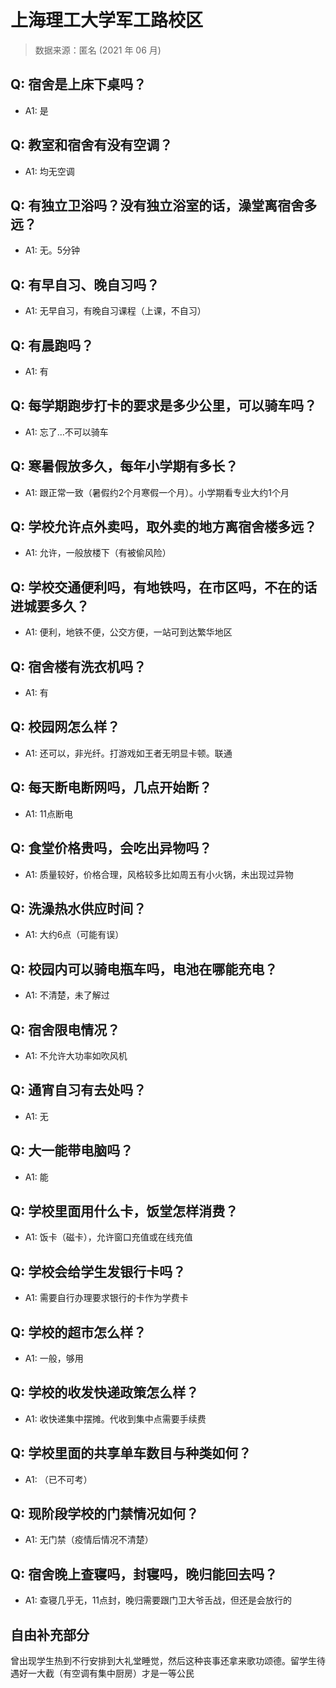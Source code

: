 # 上海理工大学军工路校区

> 数据来源：匿名 (2021 年 06 月)

## Q: 宿舍是上床下桌吗？

- A1: 是

## Q: 教室和宿舍有没有空调？

- A1: 均无空调

## Q: 有独立卫浴吗？没有独立浴室的话，澡堂离宿舍多远？

- A1: 无。5分钟

## Q: 有早自习、晚自习吗？

- A1: 无早自习，有晚自习课程（上课，不自习）

## Q: 有晨跑吗？

- A1: 有

## Q: 每学期跑步打卡的要求是多少公里，可以骑车吗？

- A1: 忘了…不可以骑车

## Q: 寒暑假放多久，每年小学期有多长？

- A1: 跟正常一致（暑假约2个月寒假一个月）。小学期看专业大约1个月

## Q: 学校允许点外卖吗，取外卖的地方离宿舍楼多远？

- A1: 允许，一般放楼下（有被偷风险）

## Q: 学校交通便利吗，有地铁吗，在市区吗，不在的话进城要多久？

- A1: 便利，地铁不便，公交方便，一站可到达繁华地区

## Q: 宿舍楼有洗衣机吗？

- A1: 有

## Q: 校园网怎么样？

- A1: 还可以，非光纤。打游戏如王者无明显卡顿。联通

## Q: 每天断电断网吗，几点开始断？

- A1: 11点断电

## Q: 食堂价格贵吗，会吃出异物吗？

- A1: 质量较好，价格合理，风格较多比如周五有小火锅，未出现过异物

## Q: 洗澡热水供应时间？

- A1: 大约6点（可能有误）

## Q: 校园内可以骑电瓶车吗，电池在哪能充电？

- A1: 不清楚，未了解过

## Q: 宿舍限电情况？

- A1: 不允许大功率如吹风机

## Q: 通宵自习有去处吗？

- A1: 无

## Q: 大一能带电脑吗？

- A1: 能

## Q: 学校里面用什么卡，饭堂怎样消费？

- A1: 饭卡（磁卡），允许窗口充值或在线充值

## Q: 学校会给学生发银行卡吗？

- A1: 需要自行办理要求银行的卡作为学费卡

## Q: 学校的超市怎么样？

- A1: 一般，够用

## Q: 学校的收发快递政策怎么样？

- A1: 收快递集中摆摊。代收到集中点需要手续费

## Q: 学校里面的共享单车数目与种类如何？

- A1: （已不可考）

## Q: 现阶段学校的门禁情况如何？

- A1: 无门禁（疫情后情况不清楚）

## Q: 宿舍晚上查寝吗，封寝吗，晚归能回去吗？

- A1: 查寝几乎无，11点封，晚归需要跟门卫大爷舌战，但还是会放行的

## 自由补充部分

曾出现学生热到不行安排到大礼堂睡觉，然后这种丧事还拿来歌功颂德。留学生待遇好一大截（有空调有集中厨房）才是一等公民